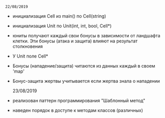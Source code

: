 	22/08/2019
- инициализация Cell из main() по Cell(string)
- инициализация Unit по Unit(int, int, bool, Cell*)
- юниты получают каждый свои бонусы в зависимости от ландшафта клетки.
  Эти бонусы (атака и защита) влияют на результат столкновения
- У Unit поле Cell*
- Бонусы (нападение/защита) читаются из данных каждый в своем 'map'
- Бонус-защита жертвы учитывается если жертва знала о нападении


	23/08/2019
- реализован паттерн программирования "Шаблонный метод"
- наведен порядок в доступе к методам классов (различных)